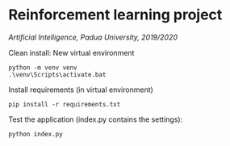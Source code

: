 # Reinforcement learning project
*Artificial Intelligence, Padua University, 2019/2020*

Clean install:
New virtual environment
```shell
python -m venv venv
.\venv\Scripts\activate.bat
```
Install requirements (in virtual environment)
```shell
pip install -r requirements.txt
```
Test the application (index.py contains the settings):
```shell
python index.py
```